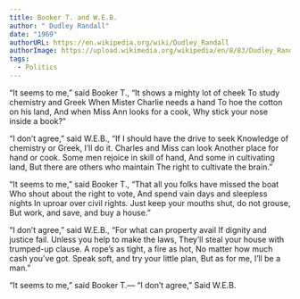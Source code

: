 ```yaml
---
title: Booker T. and W.E.B.
author: " Dudley Randall"
date: "1969"
authorURL: https://en.wikipedia.org/wiki/Dudley_Randall
authorImage: https://upload.wikimedia.org/wikipedia/en/8/83/Dudley_Randall.png
tags:
  - Politics
---
```

“It seems to me,” said Booker T.,
“It shows a mighty lot of cheek
To study chemistry and Greek
When Mister Charlie needs a hand
To hoe the cotton on his land,
And when Miss Ann looks for a cook,
Why stick your nose inside a book?”

“I don’t agree,” said W.E.B.,
“If I should have the drive to seek
Knowledge of chemistry or Greek,
I’ll do it. Charles and Miss can look
Another place for hand or cook.
Some men rejoice in skill of hand,
And some in cultivating land,
But there are others who maintain
The right to cultivate the brain.”

“It seems to me,” said Booker T.,
“That all you folks have missed the boat
Who shout about the right to vote,
And spend vain days and sleepless nights
In uproar over civil rights.
Just keep your mouths shut, do not grouse,
But work, and save, and buy a house.”

“I don’t agree,” said W.E.B.,
“For what can property avail
If dignity and justice fail.
Unless you help to make the laws,
They’ll steal your house with trumped-up clause.
A rope’s as tight, a fire as hot,
No matter how much cash you’ve got.
Speak soft, and try your little plan,
But as for me, I’ll be a man.”

“It seems to me,” said Booker T.—
“I don’t agree,”
Said W.E.B.
